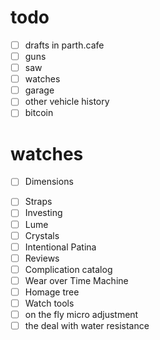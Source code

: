 # todo
* [ ] drafts in parth.cafe
* [ ] guns
* [ ] saw
* [ ] watches
* [ ] garage
* [ ] other vehicle history
* [ ] bitcoin

# watches
+ [ ] Dimensions
- [ ] Straps
- [ ] Investing
- [ ] Lume
- [ ] Crystals
- [ ] Intentional Patina
- [ ] Reviews
- [ ] Complication catalog
- [ ] Wear over Time Machine
- [ ] Homage tree
- [ ] Watch tools
- [ ] on the fly micro adjustment
- [ ] the deal with water resistance